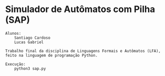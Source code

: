 # Simulador de Autômatos com Pilha (SAP)

    Alunos:
        Santiago Cardoso
        Lucas Gabriel

    Trabalho final da disciplina de Linguagens Formais e Autômatos (LFA), feito na linguagem de programação Python.

    Execução:
        python3 sap.py
